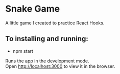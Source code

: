 # Snake Game
A little game I created to practice React Hooks.

## To installing and running: 
* npm start

Runs the app in the development mode.<br />
Open [http://localhost:3000](http://localhost:3000) to view it in the browser.
